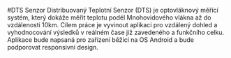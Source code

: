 #DTS Senzor
Distribuovaný Teplotní Senzor (DTS) je optovláknový měřící systém, který dokáže měřit teplotu podél Mnohovidového vlákna až do vzdálenosti 10km. Cílem práce je vyvinout aplikaci pro vzdálený dohled a vyhodnocování výsledků v reálném čase již zavedeného a funkčního celku. Aplikace bude napsaná pro zařízení běžící na OS Android a bude podporovat responsivní design.
